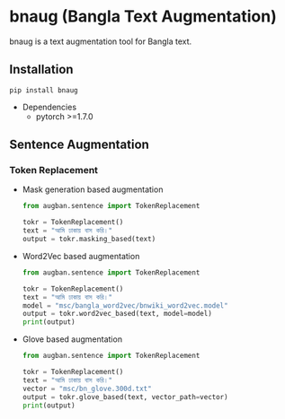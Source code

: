 # bnaug (Bangla Text Augmentation)
bnaug is a text augmentation tool for Bangla text.

## Installation
```
pip install bnaug
```
- Dependencies
    - pytorch >=1.7.0
    
## Sentence Augmentation
### Token Replacement
- Mask generation based augmentation

    ```py
    from augban.sentence import TokenReplacement

    tokr = TokenReplacement()
    text = "আমি ঢাকায় বাস করি।"
    output = tokr.masking_based(text)
    ```

- Word2Vec based augmentation

    ```py
    from augban.sentence import TokenReplacement

    tokr = TokenReplacement()
    text = "আমি ঢাকায় বাস করি।"
    model = "msc/bangla_word2vec/bnwiki_word2vec.model"
    output = tokr.word2vec_based(text, model=model)
    print(output)
    ```

- Glove based augmentation

    ```py
    from augban.sentence import TokenReplacement

    tokr = TokenReplacement()
    text = "আমি ঢাকায় বাস করি।"
    vector = "msc/bn_glove.300d.txt"
    output = tokr.glove_based(text, vector_path=vector)
    print(output)
    ```